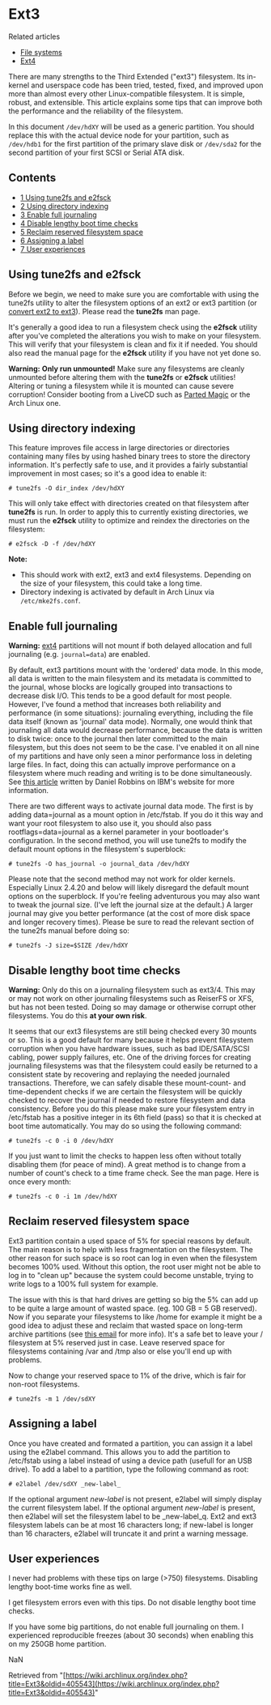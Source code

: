 # Ext3

Related articles

*   [File systems](/index.php/File_systems "File systems")
*   [Ext4](/index.php/Ext4 "Ext4")

There are many strengths to the Third Extended ("ext3") filesystem. Its in-kernel and userspace code has been tried, tested, fixed, and improved upon more than almost every other Linux-compatible filesystem. It is simple, robust, and extensible. This article explains some tips that can improve both the performance and the reliability of the filesystem.

In this document `/dev/hdXY` will be used as a generic partition. You should replace this with the actual device node for your partition, such as `/dev/hdb1` for the first partition of the primary slave disk or `/dev/sda2` for the second partition of your first SCSI or Serial ATA disk.

## Contents

*   [1 Using tune2fs and e2fsck](#Using_tune2fs_and_e2fsck)
*   [2 Using directory indexing](#Using_directory_indexing)
*   [3 Enable full journaling](#Enable_full_journaling)
*   [4 Disable lengthy boot time checks](#Disable_lengthy_boot_time_checks)
*   [5 Reclaim reserved filesystem space](#Reclaim_reserved_filesystem_space)
*   [6 Assigning a label](#Assigning_a_label)
*   [7 User experiences](#User_experiences)

## Using tune2fs and e2fsck

Before we begin, we need to make sure you are comfortable with using the tune2fs utility to alter the filesystem options of an ext2 or ext3 partition (or [convert ext2 to ext3](/index.php/Convert_ext2_to_ext3 "Convert ext2 to ext3")). Please read the **tune2fs** man page.

It's generally a good idea to run a filesystem check using the **e2fsck** utility after you've completed the alterations you wish to make on your filesystem. This will verify that your filesystem is clean and fix it if needed. You should also read the manual page for the **e2fsck** utility if you have not yet done so.

**Warning:** **Only run unmounted!** Make sure any filesystems are cleanly unmounted before altering them with the **tune2fs** or **e2fsck** utilities! Altering or tuning a filesystem while it is mounted can cause severe corruption! Consider booting from a LiveCD such as [Parted Magic](http://partedmagic.com/doku.php) or the Arch Linux one.

## Using directory indexing

This feature improves file access in large directories or directories containing many files by using hashed binary trees to store the directory information. It's perfectly safe to use, and it provides a fairly substantial improvement in most cases; so it's a good idea to enable it:

```
# tune2fs -O dir_index /dev/hdXY

```

This will only take effect with directories created on that filesystem after **tune2fs** is run. In order to apply this to currently existing directories, we must run the **e2fsck** utility to optimize and reindex the directories on the filesystem:

```
# e2fsck -D -f /dev/hdXY

```

**Note:**

*   This should work with ext2, ext3 and ext4 filesystems. Depending on the size of your filesystem, this could take a long time.
*   Directory indexing is activated by default in Arch Linux via `/etc/mke2fs.conf`.

## Enable full journaling

**Warning:** [ext4](/index.php/Ext4 "Ext4") partitions will not mount if both delayed allocation and full journaling (e.g. `journal=data`) are enabled.

By default, ext3 partitions mount with the 'ordered' data mode. In this mode, all data is written to the main filesystem and its metadata is committed to the journal, whose blocks are logically grouped into transactions to decrease disk I/O. This tends to be a good default for most people. However, I've found a method that increases both reliability and performance (in some situations): journaling everything, including the file data itself (known as 'journal' data mode). Normally, one would think that journaling all data would decrease performance, because the data is written to disk twice: once to the journal then later committed to the main filesystem, but this does not seem to be the case. I've enabled it on all nine of my partitions and have only seen a minor performance loss in deleting large files. In fact, doing this can actually improve performance on a filesystem where much reading and writing is to be done simultaneously. See [this article](http://www-106.ibm.com/developerworks/linux/library/l-fs8.html#4) written by Daniel Robbins on IBM's website for more information.

There are two different ways to activate journal data mode. The first is by adding data=journal as a mount option in /etc/fstab. If you do it this way and want your root filesystem to also use it, you should also pass rootflags=data=journal as a kernel parameter in your bootloader's configuration. In the second method, you will use tune2fs to modify the default mount options in the filesystem's superblock:

```
# tune2fs -O has_journal -o journal_data /dev/hdXY

```

Please note that the second method may not work for older kernels. Especially Linux 2.4.20 and below will likely disregard the default mount options on the superblock. If you're feeling adventurous you may also want to tweak the journal size. (I've left the journal size at the default.) A larger journal may give you better performance (at the cost of more disk space and longer recovery times). Please be sure to read the relevant section of the tune2fs manual before doing so:

```
# tune2fs -J size=$SIZE /dev/hdXY

```

## Disable lengthy boot time checks

**Warning:** Only do this on a journaling filesystem such as ext3/4\. This may or may not work on other journaling filesystems such as ReiserFS or XFS, but has not been tested. Doing so may damage or otherwise corrupt other filesystems. You do this **at your own risk**.

It seems that our ext3 filesystems are still being checked every 30 mounts or so. This is a good default for many because it helps prevent filesystem corruption when you have hardware issues, such as bad IDE/SATA/SCSI cabling, power supply failures, etc. One of the driving forces for creating journaling filesystems was that the filesystem could easily be returned to a consistent state by recovering and replaying the needed journaled transactions. Therefore, we can safely disable these mount-count- and time-dependent checks if we are certain the filesystem will be quickly checked to recover the journal if needed to restore filesystem and data consistency. Before you do this please make sure your filesystem entry in /etc/fstab has a positive integer in its 6th field (pass) so that it is checked at boot time automatically. You may do so using the following command:

```
# tune2fs -c 0 -i 0 /dev/hdXY

```

If you just want to limit the checks to happen less often without totally disabling them (for peace of mind). A great method is to change from a number of count's check to a time frame check. See the man page. Here is once every month:

```
# tune2fs -c 0 -i 1m /dev/hdXY

```

## Reclaim reserved filesystem space

Ext3 partition contain a used space of 5% for special reasons by default. The main reason is to help with less fragmentation on the filesystem. The other reason for such space is so root can log in even when the filesystem becomes 100% used. Without this option, the root user might not be able to log in to "clean up" because the system could become unstable, trying to write logs to a 100% full system for example.

The issue with this is that hard drives are getting so big the 5% can add up to be quite a large amount of wasted space. (eg. 100 GB = 5 GB reserved). Now if you separate your filesystems to like /home for example it might be a good idea to adjust these and reclaim that wasted space on long-term archive partitions (see [this email](http://www.redhat.com/archives/ext3-users/2009-January/msg00026.html) for more info). It's a safe bet to leave your / filesystem at 5% reserved just in case. Leave reserved space for filesystems containing /var and /tmp also or else you'll end up with problems.

Now to change your reserved space to 1% of the drive, which is fair for non-root filesystems.

```
# tune2fs -m 1 /dev/sdXY

```

## Assigning a label

Once you have created and formated a partition, you can assign it a label using the e2label command. This allows you to add the partition to /etc/fstab using a label instead of using a device path (usefull for an USB drive). To add a label to a partition, type the following command as root:

```
# e2label /dev/sdXY _new-label_

```

If the optional argument _new-label_ is not present, e2label will simply display the current filesystem label. If the optional argument _new-label_ is present, then e2label will set the filesystem label to be _new-label_q. Ext2 and ext3 filesystem labels can be at most 16 characters long; if new-label is longer than 16 characters, e2label will truncate it and print a warning message.

## User experiences

I never had problems with these tips on large (>750) filesystems. Disabling lengthy boot-time works fine as well.

I get filesystem errors even with this tips. Do not disable lengthy boot time checks.

If you have some big partitions, do not enable full journaling on them. I experienced reproducible freezes (about 30 seconds) when enabling this on my 250GB home partition.

NaN

Retrieved from "[https://wiki.archlinux.org/index.php?title=Ext3&oldid=405543](https://wiki.archlinux.org/index.php?title=Ext3&oldid=405543)"
